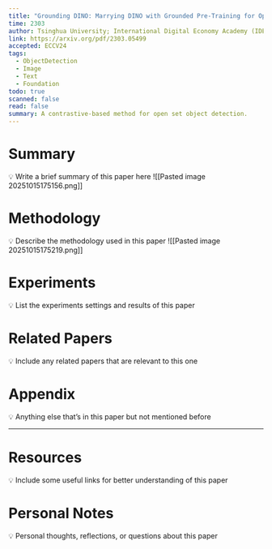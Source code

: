```yaml
---
title: "Grounding DINO: Marrying DINO with Grounded Pre-Training for Open-Set Object Detection"
time: 2303
author: Tsinghua University; International Digital Economy Academy (IDEA); The Hong Kong University of Science and Technology; The Chinese University of Hong Kong (Shenzhen); Microsoft Research; South China University of Technology
link: https://arxiv.org/pdf/2303.05499
accepted: ECCV24
tags:
  - ObjectDetection
  - Image
  - Text
  - Foundation
todo: true
scanned: false
read: false
summary: A contrastive-based method for open set object detection.
---
```

# Summary
💡 Write a brief summary of this paper here
![[Pasted image 20251015175156.png]]
# Methodology
💡 Describe the methodology used in this paper
![[Pasted image 20251015175219.png]]
# Experiments
💡 List the experiments settings and results of this paper

# Related Papers
💡 Include any related papers that are relevant to this one

# Appendix
💡 Anything else that’s in this paper but not mentioned before

---
# Resources
💡 Include some useful links for better understanding of this paper

# Personal Notes
💡 Personal thoughts, reflections, or questions about this paper